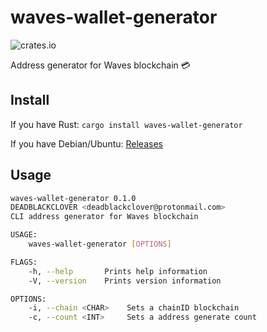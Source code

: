 # waves-wallet-generator

![crates.io](https://img.shields.io/crates/v/waves-wallet-generator.svg)

Address generator for Waves blockchain :credit_card:

## Install
If you have Rust: `cargo install waves-wallet-generator`

If you have Debian/Ubuntu: [Releases](https://github.com/waves-rust/waves-wallet-generator/releases)

## Usage

```bash
waves-wallet-generator 0.1.0
DEADBLACKCLOVER <deadblackclover@protonmail.com>
CLI address generator for Waves blockchain

USAGE:
    waves-wallet-generator [OPTIONS]

FLAGS:
    -h, --help       Prints help information
    -V, --version    Prints version information

OPTIONS:
    -i, --chain <CHAR>    Sets a chainID blockchain
    -c, --count <INT>     Sets a address generate count
```
